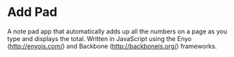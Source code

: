 
Add Pad
=========

A note pad app that automatically adds up all the numbers on a page as you type and displays the total.
Written in JavaScript using the Enyo (http://enyojs.com/) and Backbone (http://backbonejs.org/) frameworks.